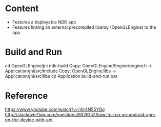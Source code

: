 # Content
* Features a deployable NDK app
* Features linking an external precompiled libaray (OpenGLEngine) to the app

# Build and Run
cd OpenGLEngine/jni
ndk-build
Copy: OpenGLEngine/Engine/engine.h -> Application/jni/src/include
Copy: OpenGLEngine/libs -> Application/jni/src/libs
cd Application
build-and-run.bat

# Reference
https://www.youtube.com/watch?v=iVir4N55YQg
http://stackoverflow.com/questions/9026152/how-to-run-an-android-app-on-the-device-with-ant